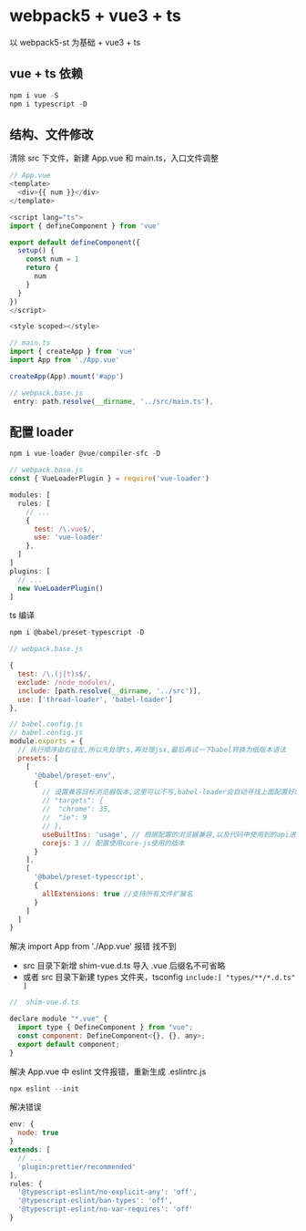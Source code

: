# webpack5 + vue3 + ts

以 webpack5-st 为基础 + vue3 + ts

## vue + ts 依赖

```js
npm i vue -S
npm i typescript -D
```

## 结构、文件修改

清除 src 下文件，新建 App.vue 和 main.ts，入口文件调整

```js
// App.vue
<template>
  <div>{{ num }}</div>
</template>

<script lang="ts">
import { defineComponent } from 'vue'

export default defineComponent({
  setup() {
    const num = 1
    return {
      num
    }
  }
})
</script>

<style scoped></style>

```

```js
// main.ts
import { createApp } from 'vue'
import App from './App.vue'

createApp(App).mount('#app')
```

```js
// webpack.base.js
 entry: path.resolve(__dirname, '../src/main.ts'),
```

## 配置 loader

```js
npm i vue-loader @vue/compiler-sfc -D
```

```js
// webpack.base.js
const { VueLoaderPlugin } = require('vue-loader')

modules: [
  rules: [
    // ...
    {
      test: /\.vue$/,
      use: 'vue-loader'
    },
  ]
]
plugins: [
  // ...
  new VueLoaderPlugin()
]
```

ts 编译

```js
npm i @babel/preset-typescript -D
```

```js
// webpack.base.js

{
  test: /\.(j|t)s$/,
  exclude: /node_modules/,
  include: [path.resolve(__dirname, '../src')],
  use: ['thread-loader', 'babel-loader']
},
```

```js
// babel.config.js
// babel.config.js
module.exports = {
  // 执行顺序由右往左,所以先处理ts,再处理jsx,最后再试一下babel转换为低版本语法
  presets: [
    [
      '@babel/preset-env',
      {
        // 设置兼容目标浏览器版本,这里可以不写,babel-loader会自动寻找上面配置好的文件.browserslistrc
        // "targets": {
        //  "chrome": 35,
        //  "ie": 9
        // },
        useBuiltIns: 'usage', // 根据配置的浏览器兼容,以及代码中使用到的api进行引入polyfill按需添加
        corejs: 3 // 配置使用core-js使用的版本
      }
    ],
    [
      '@babel/preset-typescript',
      {
        allExtensions: true //支持所有文件扩展名
      }
    ]
  ]
}
```

解决 import App from './App.vue' 报错 找不到

- src 目录下新增 shim-vue.d.ts 导入 .vue 后缀名不可省略
- 或者 src 目录下新建 types 文件夹，tsconfig `include:[ "types/**/*.d.ts" ]`

```js
//  shim-vue.d.ts

declare module "*.vue" {
  import type { DefineComponent } from "vue";
  const component: DefineComponent<{}, {}, any>;
  export default component;
}
```

解决 App.vue 中 eslint 文件报错，重新生成 .eslintrc.js

```js
npx eslint --init
```

解决错误

```js
env: {
  node: true
}
extends: [
  // ...
  'plugin:prettier/recommended'
],
rules: {
  '@typescript-eslint/no-explicit-any': 'off',
  '@typescript-eslint/ban-types': 'off',
  '@typescript-eslint/no-var-requires': 'off'
}
```

